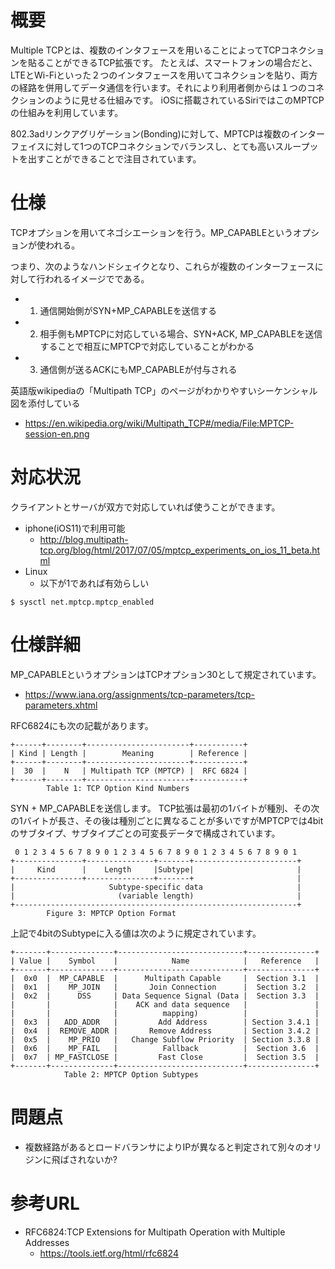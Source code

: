 # 概要
Multiple TCPとは、複数のインタフェースを用いることによってTCPコネクションを貼ることができるTCP拡張です。
たとえば、スマートフォンの場合だと、LTEとWi-Fiといった２つのインタフェースを用いてコネクションを貼り、両方の経路を併用してデータ通信を行います。それにより利用者側からは１つのコネクションのように見せる仕組みです。
iOSに搭載されているSiriではこのMPTCPの仕組みを利用しています。

802.3adリンクアグリゲーション(Bonding)に対して、MPTCPは複数のインターフェイスに対して1つのTCPコネクションでバランスし、とても高いスループットを出すことができることで注目されています。

# 仕様
TCPオプションを用いてネゴシエーションを行う。MP_CAPABLEというオプションが使われる。

つまり、次のようなハンドシェイクとなり、これらが複数のインターフェースに対して行われるイメージでである。
- 1. 通信開始側がSYN+MP_CAPABLEを送信する
- 2. 相手側もMPTCPに対応している場合、SYN+ACK, MP_CAPABLEを送信することで相互にMPTCPで対応していることがわかる
- 3. 通信側が送るACKにもMP_CAPABLEが付与される

英語版wikipediaの「Multipath TCP」のページがわかりやすいシーケンシャル図を添付している
- https://en.wikipedia.org/wiki/Multipath_TCP#/media/File:MPTCP-session-en.png

# 対応状況
クライアントとサーバが双方で対応していれば使うことができます。
- iphone(iOS11)で利用可能
  - http://blog.multipath-tcp.org/blog/html/2017/07/05/mptcp_experiments_on_ios_11_beta.html
- Linux
  - 以下が1であれば有効らしい
```
$ sysctl net.mptcp.mptcp_enabled
```

# 仕様詳細

MP_CAPABLEというオプションはTCPオプション30として規定されています。
- https://www.iana.org/assignments/tcp-parameters/tcp-parameters.xhtml

RFC6824にも次の記載があります。
```
+------+--------+-----------------------+-----------+
| Kind | Length |        Meaning        | Reference |
+------+--------+-----------------------+-----------+
|  30  |    N   | Multipath TCP (MPTCP) |  RFC 6824 |
+------+--------+-----------------------+-----------+
        Table 1: TCP Option Kind Numbers
```

SYN + MP_CAPABLEを送信します。
TCP拡張は最初の1バイトが種別、その次の1バイトが長さ、その後は種別ごとに異なることが多いですがMPTCPでは4bitのサブタイプ、サブタイプごとの可変長データで構成されています。
```
 0 1 2 3 4 5 6 7 8 9 0 1 2 3 4 5 6 7 8 9 0 1 2 3 4 5 6 7 8 9 0 1
+---------------+---------------+-------+-----------------------+
|     Kind      |    Length     |Subtype|                       |
+---------------+---------------+-------+                       |
|                     Subtype-specific data                     |
|                       (variable length)                       |
+---------------------------------------------------------------+
        Figure 3: MPTCP Option Format
```

上記で4bitのSubtypeに入る値は次のように規定されています。
```
+-------+--------------+----------------------------+---------------+
| Value |    Symbol    |            Name            |   Reference   |
+-------+--------------+----------------------------+---------------+
|  0x0  |  MP_CAPABLE  |      Multipath Capable     |  Section 3.1  |
|  0x1  |    MP_JOIN   |       Join Connection      |  Section 3.2  |
|  0x2  |      DSS     | Data Sequence Signal (Data |  Section 3.3  |
|       |              |    ACK and data sequence   |               |
|       |              |          mapping)          |               |
|  0x3  |   ADD_ADDR   |         Add Address        | Section 3.4.1 |
|  0x4  |  REMOVE_ADDR |       Remove Address       | Section 3.4.2 |
|  0x5  |    MP_PRIO   |   Change Subflow Priority  | Section 3.3.8 |
|  0x6  |    MP_FAIL   |          Fallback          |  Section 3.6  |
|  0x7  | MP_FASTCLOSE |         Fast Close         |  Section 3.5  |
+-------+--------------+----------------------------+---------------+
            Table 2: MPTCP Option Subtypes
```

# 問題点
- 複数経路があるとロードバランサによりIPが異なると判定されて別々のオリジンに飛ばされないか?

# 参考URL
- RFC6824:TCP Extensions for Multipath Operation with Multiple Addresses
  - https://tools.ietf.org/html/rfc6824
